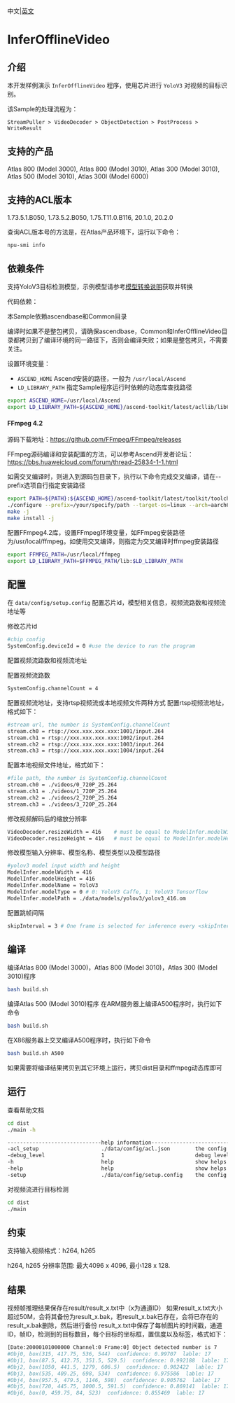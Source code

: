 中文|[英文](README.md)
# InferOfflineVideo

## 介绍

本开发样例演示 `InferOfflineVideo` 程序，使用芯片进行 `YoloV3` 对视频的目标识别。

该Sample的处理流程为：

```
StreamPuller > VideoDecoder > ObjectDetection > PostProcess > WriteResult
```

## 支持的产品

Atlas 800 (Model 3000), Atlas 800 (Model 3010), Atlas 300 (Model 3010), Atlas 500 (Model 3010), Atlas 300I (Model 6000)

## 支持的ACL版本

1.73.5.1.B050, 1.73.5.2.B050, 1.75.T11.0.B116, 20.1.0, 20.2.0

查询ACL版本号的方法是，在Atlas产品环境下，运行以下命令：
```bash
npu-smi info
```

## 依赖条件

支持YoloV3目标检测模型，示例模型请参考[模型转换说明](data/models/README.zh.md)获取并转换

代码依赖：

本Sample依赖ascendbase和Common目录

编译时如果不是整包拷贝，请确保ascendbase，Common和InferOfflineVideo目录都拷贝到了编译环境的同一路径下，否则会编译失败；如果是整包拷贝，不需要关注。

设置环境变量：
*  `ASCEND_HOME`      Ascend安装的路径，一般为 `/usr/local/Ascend`
*  `LD_LIBRARY_PATH`  指定Sample程序运行时依赖的动态库查找路径

```bash
export ASCEND_HOME=/usr/local/Ascend
export LD_LIBRARY_PATH=${ASCEND_HOME}/ascend-toolkit/latest/acllib/lib64:$LD_LIBRARY_PATH
```

#### FFmpeg 4.2

源码下载地址：https://github.com/FFmpeg/FFmpeg/releases

FFmpeg源码编译和安装配置的方法，可以参考Ascend开发者论坛：https://bbs.huaweicloud.com/forum/thread-25834-1-1.html

如需交叉编译时，则进入到源码包目录下，执行以下命令完成交叉编译，请在--prefix选项自行指定安装路径

```bash
export PATH=${PATH}:${ASCEND_HOME}/ascend-toolkit/latest/toolkit/toolchain/hcc/bin
./configure --prefix=/your/specify/path --target-os=linux --arch=aarch64 --enable-cross-compile --cross-prefix=aarch64-target-linux-gnu- --enable-shared --disable-doc --disable-vaapi --disable-libxcb --disable-libxcb-shm --disable-libxcb-xfixes --disable-libxcb-shape --disable-asm
make -j
make install -j
```

配置FFmpeg4.2库，设置FFmpeg环境变量，如FFmpeg安装路径为/usr/local/ffmpeg。如使用交叉编译，则指定为交叉编译时ffmpeg安装路径
```bash
export FFMPEG_PATH=/usr/local/ffmpeg
export LD_LIBRARY_PATH=$FFMPEG_PATH/lib:$LD_LIBRARY_PATH
```

## 配置

在 `data/config/setup.config` 配置芯片id，模型相关信息，视频流路数和视频流地址等

修改芯片id
```bash
#chip config
SystemConfig.deviceId = 0 #use the device to run the program
```

配置视频流路数和视频流地址

配置视频流路数
```bash
SystemConfig.channelCount = 4
```
配置视频流地址，支持rtsp视频流或本地视频文件两种方式
配置rtsp视频流地址，格式如下：
```bash
#stream url, the number is SystemConfig.channelCount
stream.ch0 = rtsp://xxx.xxx.xxx.xxx:1001/input.264
stream.ch1 = rtsp://xxx.xxx.xxx.xxx:1002/input.264
stream.ch2 = rtsp://xxx.xxx.xxx.xxx:1003/input.264
stream.ch3 = rtsp://xxx.xxx.xxx.xxx:1004/input.264
```
配置本地视频文件地址，格式如下：
```bash
#file path, the number is SystemConfig.channelCount
stream.ch0 = ./videos/0_720P_25.264
stream.ch1 = ./videos/1_720P_25.264
stream.ch2 = ./videos/2_720P_25.264
stream.ch3 = ./videos/3_720P_25.264
```

修改视频解码后的缩放分辨率
```bash
VideoDecoder.resizeWidth = 416    # must be equal to ModelInfer.modelWidth
VideoDecoder.resizeHeight = 416   # must be equal to ModelInfer.modelHeight
```

修改模型输入分辨率、模型名称、模型类型以及模型路径
```bash
#yolov3 model input width and height
ModelInfer.modelWidth = 416
ModelInfer.modelHeight = 416
ModelInfer.modelName = YoloV3
ModelInfer.modelType = 0 # 0: YoloV3 Caffe, 1: YoloV3 Tensorflow
ModelInfer.modelPath = ./data/models/yolov3/yolov3_416.om
```

配置跳帧间隔
```bash
skipInterval = 3 # One frame is selected for inference every <skipInterval> frames
```


## 编译

编译Atlas 800 (Model 3000)，Atlas 800 (Model 3010)，Atlas 300 (Model 3010)程序
```bash
bash build.sh
```

编译Atlas 500 (Model 3010)程序
在ARM服务器上编译A500程序时，执行如下命令
```bash
bash build.sh
```

在X86服务器上交叉编译A500程序时，执行如下命令
```bash
bash build.sh A500
```

如果需要将编译结果拷贝到其它环境上运行，拷贝dist目录和ffmpeg动态库即可

## 运行

查看帮助文档
```bash
cd dist
./main -h

------------------------------help information------------------------------
-acl_setup                    ./data/config/acl.json        the config file using for AscendCL init.
-debug_level                  1                             debug level:0-debug, 1-info, 2-warn, 3-error, 4-fatal, 5-off.
-h                            help                          show helps
-help                         help                          show helps
-setup                        ./data/config/setup.config    the config file using for face recognition pipeline
```

对视频流进行目标检测
```bash
cd dist
./main
```

## 约束

支持输入视频格式：h264, h265

h264, h265 分辨率范围: 最大4096 x 4096, 最小128 x 128.

## 结果
视频帧推理结果保存在result/result_x.txt中（x为通道ID）
如果result_x.txt大小超过50M，会将其备份为result_x.bak，若result_x.bak已存在，会将已存在的result_x.bak删除，然后进行备份
result_x.txt中保存了每帧图片的时间戳，通道ID，帧ID，检测到的目标数目，每个目标的坐标框，置信度以及标签，格式如下：
```bash
[Date:20000101000000 Channel:0 Frame:0] Object detected number is 7
#Obj0, box(315, 417.75, 536, 544)  confidence: 0.99707  lable: 17
#Obj1, box(87.5, 412.75, 351.5, 529.5)  confidence: 0.992188  lable: 17
#Obj2, box(1050, 441.5, 1279, 606.5)  confidence: 0.982422  lable: 17
#Obj3, box(535, 409.25, 698, 534)  confidence: 0.975586  lable: 17
#Obj4, box(957.5, 479.5, 1146, 598)  confidence: 0.905762  lable: 17
#Obj5, box(720, 445.75, 1000.5, 591.5)  confidence: 0.869141  lable: 17
#Obj6, box(0, 459.75, 84, 523)  confidence: 0.855469  lable: 17
```


